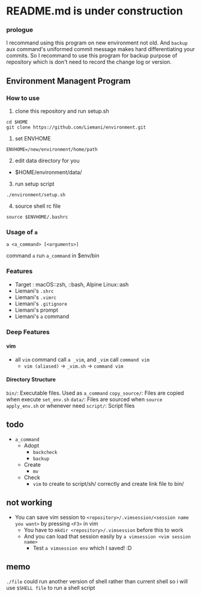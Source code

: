 # README.md is under construction

### prologue

I recommand using this program on new environment not old. And `backup` aux command's uniformed commit message makes hard differentiating your commits. So I recommand to use this program for backup purpose of repository which is don't need to record the change log or version.



## Environment Managent Program

### How to use

1. clone this repository and run setup.sh

```
cd $HOME
git clone https://github.com/Liemani/environment.git
```

1. set ENVHOME
```
ENVHOME=/new/environment/home/path
```

2. edit data directory for you

- $HOME/environment/data/

3. run setup script

```
./environment/setup.sh
```

4. source shell rc file

```
source $ENVHOME/.bashrc
```

### Usage of `a`

```
a <a_command> [<arguments>]
```

command `a` run `a_command` in $env/bin

### Features

- Target : macOS::zsh, ::bash, Alpine Linux::ash
- Liemani's `.shrc`
- Liemani's `.vimrc`
- Liemani's `.gitignore`
- Liemani's prompt
- Liemani's `a` command

### Deep Features

#### vim

- all `vim` command call `a _vim`, and `_vim` call `command vim`
  - `vim (aliased)` -> `_vim.sh` -> `command vim`

#### Directory Structure

`bin/`: Executable files. Used as `a_command`
`copy_source/`: Files are copied when execute `set_env.sh`
`data/`: Files are sourced when `source apply_env.sh` or whenever need
`script/`: Script files

## todo

- `a_command`
  - Adopt
    - `backcheck`
    - `backup`
  - Create
    - `mv`
  - Check
    - `vim` to create to script/sh/ correctly and create link file to bin/



## not working

- You can save vim session to `<repository>/.vimsession/<session name you want>` by pressing `<F3>` in vim
  - You have to `mkdir <repository>/.vimsession` before this to work
  - And you can load that session easily by `a vimsession <vim session name>`
    - Test `a vimsession env` which I saved! :D

## memo
`./file` could run another version of shell rather than current shell
  so i will use `$SHELL file` to run a shell script
